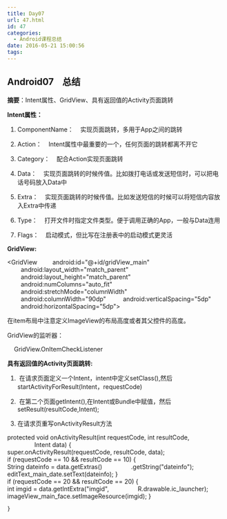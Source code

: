 ```yaml
---
title: Day07
url: 47.html
id: 47
categories:
  - Android课程总结
date: 2016-05-21 15:00:56
tags:
---
```


Android07    总结
---------------

**摘要**：Intent属性、GridView、具有返回值的Activity页面跳转

**Intent属性：**

1.  ComponentName：    实现页面跳转，多用于App之间的跳转
    
2.  Action：    Intent属性中最重要的一个，任何页面的跳转都离不开它
    
3.  Category：    配合Action实现页面跳转
    
4.  Data：    实现页面跳转的时候传值。比如拨打电话或发送短信时，可以把电话号码放入Data中
    
5.  Extra：    实现页面跳转的时候传值。比如发送短信的时候可以将短信内容放入Extra中传递
    
6.  Type：    打开文件时指定文件类型。便于调用正确的App，一般与Data连用
    
7.  Flags：    启动模式，但比写在注册表中的启动模式更灵活  
    

**GridView:**

<GridView
        android:id="@+id/gridView_main"
        android:layout\_width="match\_parent"
        android:layout\_height="match\_parent"
        android:numColumns="auto_fit"
        android:stretchMode="columnWidth"
        android:columnWidth="90dp" 
        android:verticalSpacing="5dp"
        android:horizontalSpacing="5dp">
    </GridView>

在item布局中注意定义ImageView的布局高度或者其父控件的高度。

  

GridView的监听器：

    GridView.OnItemCheckListener

**具有返回值的Activity页面跳转:**

1.   在请求页面定义一个Intent，intent中定义setClass(),然后startActivityForResult(Intent，requestCode)
    
2.   在第二个页面getIntent(),在Intent或Bundle中赋值，然后setResult(resultCode,Intent);
    
3.  在请求页重写onActivityResult方法
    

protected void onActivityResult(int requestCode, int resultCode,
	                Intent data) {
		super.onActivityResult(requestCode, resultCode, data);
		if (requestCode == 10 && resultCode == 10) {
			String dateinfo = data.getExtras()
			                .getString("dateinfo");
			editText\_main\_date.setText(dateinfo);
		}
		if (requestCode == 20 && resultCode == 20) {
			int imgid = data.getIntExtra("imgid",
			                R.drawable.ic_launcher);
			imageView\_main\_face.setImageResource(imgid);
		}
		
	}
